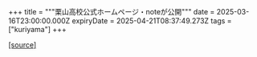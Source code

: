 +++
title = """栗山高校公式ホームページ・noteが公開"""
date = 2025-03-16T23:00:00.000Z
expiryDate = 2025-04-21T08:37:49.273Z
tags = ["kuriyama"]
+++


[[source]](https://www.town.kuriyama.hokkaido.jp/site/kuriyamakoukou/30879.html)
